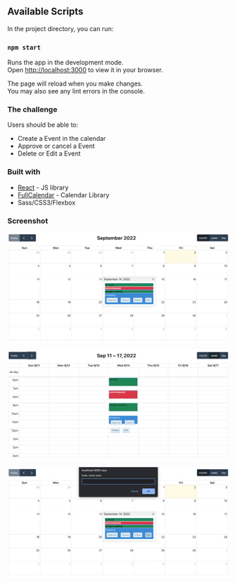 ## Available Scripts

In the project directory, you can run:

### `npm start`

Runs the app in the development mode.\
Open [http://localhost:3000](http://localhost:3000) to view it in your browser.

The page will reload when you make changes.\
You may also see any lint errors in the console.

### The challenge

Users should be able to:
- Create a Event in the calendar
- Approve or cancel a Event
- Delete or Edit a Event

### Built with

- [React](https://reactjs.org/) - JS library
- [FullCalendar](https://fullcalendar.io/docs) - Calendar Library
- Sass/CSS3/Flexbox

### Screenshot

![](./src/images/Screenshot1.png)

![](./src/./images/Screenshot2.png)

![](./src/./images/Screenshot3.png)
